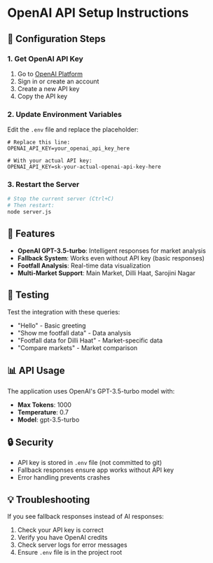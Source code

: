 # OpenAI API Setup Instructions

## 🔧 Configuration Steps

### 1. Get OpenAI API Key

1. Go to [OpenAI Platform](https://platform.openai.com/api-keys)
2. Sign in or create an account
3. Create a new API key
4. Copy the API key

### 2. Update Environment Variables

Edit the `.env` file and replace the placeholder:

```env
# Replace this line:
OPENAI_API_KEY=your_openai_api_key_here

# With your actual API key:
OPENAI_API_KEY=sk-your-actual-openai-api-key-here
```

### 3. Restart the Server

```bash
# Stop the current server (Ctrl+C)
# Then restart:
node server.js
```

## 🚀 Features

- **OpenAI GPT-3.5-turbo**: Intelligent responses for market analysis
- **Fallback System**: Works even without API key (basic responses)
- **Footfall Analysis**: Real-time data visualization
- **Multi-Market Support**: Main Market, Dilli Haat, Sarojini Nagar

## 🧪 Testing

Test the integration with these queries:

- "Hello" - Basic greeting
- "Show me footfall data" - Data analysis
- "Footfall data for Dilli Haat" - Market-specific data
- "Compare markets" - Market comparison

## 📊 API Usage

The application uses OpenAI's GPT-3.5-turbo model with:

- **Max Tokens**: 1000
- **Temperature**: 0.7
- **Model**: gpt-3.5-turbo

## 🔒 Security

- API key is stored in `.env` file (not committed to git)
- Fallback responses ensure app works without API key
- Error handling prevents crashes

## 💡 Troubleshooting

If you see fallback responses instead of AI responses:

1. Check your API key is correct
2. Verify you have OpenAI credits
3. Check server logs for error messages
4. Ensure `.env` file is in the project root
